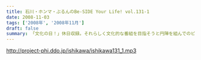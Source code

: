 ```yaml
---
title: 石川・ホンマ・ぶるんのBe-SIDE Your Life! vol.131-1
date: 2008-11-03
tags: ['2008年', '2008年11月']
draft: false
summary: 「文化の日！」休日収録。それらしく文化的な番組を目指そうと円陣を組んでのビーサイ収録となりました。NAMAE
---
```


http://project-phi.ddo.jp/ishikawa/ishikawa131_1.mp3
